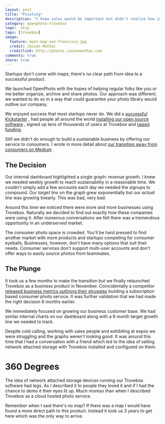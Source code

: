 ```yaml
---
layout: post
title: "Pivoting"
description: "I knew sales would be important but didn't realize how important until I met a good sales person."
category: openphoto-trovebox
logo:  skip
tags: [trovebox]
image:
  feature: main-map-san-francisco.jpg
  credit: Jaisen Mathai
  creditlink: http://photos.jaisenmathai.com
comments: true
share: true
---
```


Startups don't come with maps; there's no clear path from idea to a successful product.

We launched OpenPhoto with the hopes of helping regular folks like you or me better organize, archive and share photos. Our approach was different; we wanted to do so in a way that could guarantee your photo library would outlive our company.

We enjoyed success that most startups never do. We did a [successful Kickstarter](https://www.kickstarter.com/projects/jmathai/openphoto-a-photo-service-for-your-s3-or-dropbox-a) <small><i class="icon-external-link"></i></small>, had people all around the world [installing our open source software](https://github.com/photo/frontend) <small><i class="icon-external-link"></i></small>, signed up tens of thousands of users at Trovebox and [raised funding](../fundraising/).

Still we didn't do enough to build a sustainable business by offering our service to consumers. I wrote in more detail about [our transition away from consumers on Medium](https://medium.com/@jmathai/hello-2014-goodbye-consumer-photo-internet-service-b1234eaf75b) <small><i class="icon-external-link"></i></small>.

## The Decision

Our internal dashboard highlighted a single graph: revenue growth. I knew we needed weekly growth to reach sustainability in a reasonable time. We couldn't simply add a few accounts each day we needed the signups to compound. Our *target line* on the graph grew exponentially but our *actual line* was growing linearly. This was bad, very bad.

Around this time we noticed there were more and more businesses using Trovebox. Naturally we decided to find out exactly how these companies were using it. After numerous conversations we felt there was a tremendous opportunity in an underserved market.

The consumer photo space is crowded. You'll be hard pressed to find another market with more products and startups competing for consumer eyeballs. Businesses, however, don't have many options that suit their needs. Consumer services don't support multi-user accounts and don't offer ways to easily source photos from teammates.

## The Plunge

It took us a few months to make the transition but we finally relaunched Trovebox as a business product in November. Coincidentally a competitor [released business metrics outlining their struggles](https://github.com/everpix/Everpix-Intelligence) <small><i class="icon-external-link"></i></small> building a subscription based consumer photo service. It was further validation that we had made the right decision 6 months earlier.

We immediately focused on growing our business customer base. We had similar internal charts on our dashboard along with a 6 month target growth line we needed to track.

Despite cold calling, working with sales people and exhibiting at expos we were struggling and the graphs weren't looking good. It was around this time that I had a conversation with a friend which led to the idea of selling network attached storage with Trovebox installed and configured on them.

# 360 Degrees

The idea of network attached storage devices running our Trovebox software had legs. As I described it to people they loved it and if I had the chance to demo it their eyes lit up. Much moreso than when I described Trovebox as a cloud hosted photo service.

Remember when I said there's no map? If there was a map I would have found a more direct path to this product. Instead it took us 3 years to get here which was the only way to arrive.
